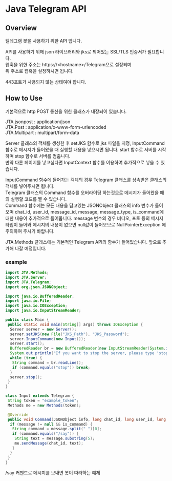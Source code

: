 # Java Telegram API

<h2>Overview</h2>

텔레그램 봇을 사용하기 위한 API 입니다.

API를 사용하기 위해 json 라이브러리와 jks로 되어있는 SSL/TLS 인증서가 필요합니다.<br>
웹훅을 위한 주소는 https://&lt;hostname&gt;/Telegram으로 설정되며
<br>위 주소로 웹훅을 설정하시면 됩니다.

443포트가 사용되지 않는 상태여야 합니다.

<h2>How to Use</h2>

기본적으로 http POST 통신을 위한 클래스가 내장되어 있습니다.<br>

JTA.jsonpost : application/json<br>
JTA.Post : application/x-www-form-urlencoded<br>
JTA.Multipart : multipart/form-data<br>

Server 클래스의 객체를 생성한 후 setJKS 함수로 jks 파일을 지정, InputCommand 함수로 메시지가 들어왔을 때 실행할 내용을 넣으시면 됩니다. start 함수로 서버를 시작하며 stop 함수로 서버를 멈춥니다.<br>
만약 다른 페이지를 넣고싶다면 InputContext 함수를 이용하여 추가적으로 넣을 수 있습니다.
<br>

InputCommand 함수에 들어가는 객체의 경우 Telegram 클래스를 상속받은 클래스의 객체를 넣어주시면 됩니다.<br>
Telegram 클래스의 Command 함수를 오버라이딩 하는것으로 메시지가 들어왔을 때의 실행할 코드를 짤 수 있습니다.<br>
Command 함수에는 모든 내용을 담고있는 JSONObject 클래스의 info 변수가 들어오며 chat_id, user_id, message_id, message, message_type, is_command에 대한 내용이 추가적으로 들어옵니다. message 변수의 경우 비디오, 포토 등의 메시지 타입이 들어와 메시지의 내용이 없으면
 null값이 들어오므로 NullPointerException 에 주의하여 주시기 바랍니다.

JTA.Methods 클래스에는 기본적인 Telegram API의 함수가 들어있습니다. 앞으로 추가해 나갈 예정입니다.

<h3>example</h3>

```java
import JTA.Methods;
import JTA.Server;
import JTA.Telegram;
import org.json.JSONObject;

import java.io.BufferedReader;
import java.io.File;
import java.io.IOException;
import java.io.InputStreamReader;

public class Main {
 public static void main(String[] args) throws IOException {
  Server server = new Server();
  server.setJKS(new File("JKS_Path"), "JKS_Password");
  server.InputCommand(new Input());
  server.start();
  BufferedReader br = new BufferedReader(new InputStreamReader(System.in));
  System.out.println("If you want to stop the server, please type 'stop'");
  while (true) {
   String command = br.readLine();
   if (command.equals("stop")) break;
  }
  server.stop();
 }
}

class Input extends Telegram {
 String token = "example_token";
 Methods me = new Methods(token);

 @Override
 public void Command(JSONObject info, long chat_id, long user_id, long message_id, String message, String message_type, boolean is_command) {
  if (message != null && is_command) {
   String command = message.split(" ")[0];
   if (command.equals("/say")) {
    String text = message.substring(5);
    me.sendMessage(chat_id, text);
   }
  }
 }
}
```


/say 커맨드로 메시지를 보내면 봇이 따라하는 예제